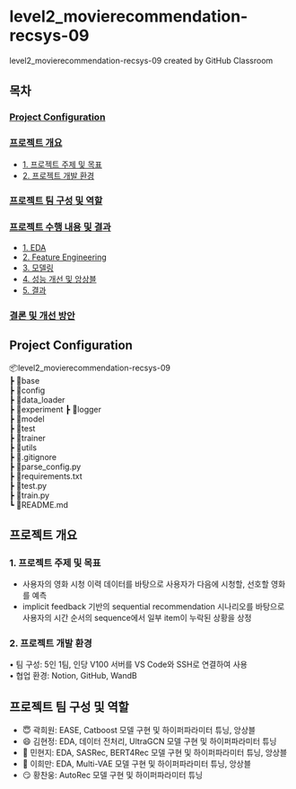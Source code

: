 # level2_movierecommendation-recsys-09
level2_movierecommendation-recsys-09 created by GitHub Classroom

## 목차
### [Project Configuration](#project-configuration-1)
### [프로젝트 개요](#프로젝트-개요-1)
- [1. 프로젝트 주제 및 목표](#1-프로젝트-주제-및-목표)
- [2. 프로젝트 개발 환경](#2-프로젝트-개발-환경)
### [프로젝트 팀 구성 및 역할](#프로젝트-팀-구성-및-역할-1)
### [프로젝트 수행 내용 및 결과](#프로젝트-수행-내용-및-결과-1)
- [1. EDA](#1-eda)
- [2. Feature Engineering](#2-feature-engineering)
- [3. 모델링](#3-모델링)
- [4. 성능 개선 및 앙상블](#4-성능-개선-및-앙상블)
- [5. 결과](#5-결과)
### [결론 및 개선 방안](#결론-및-개선-방안-1)

## Project Configuration
📦level2_movierecommendation-recsys-09  
 ┣ 📂base  
 ┣ 📂config  
 ┣ 📂data_loader  
 ┣ 📂experiment
 ┣ 📂logger    
 ┣ 📂model  
 ┣ 📂test  
 ┣ 📂trainer  
 ┣ 📂utils  
 ┣ 📜.gitignore  
 ┣ 📜parse_config.py  
 ┣ 📜requirements.txt  
 ┣ 📜test.py  
 ┣ 📜train.py  
 ┗ 📜README.md

## 프로젝트 개요

### 1. 프로젝트 주제 및 목표

-	사용자의 영화 시청 이력 데이터를 바탕으로 사용자가 다음에 시청할, 선호할 영화를 예측  
- implicit feedback 기반의 sequential recommendation 시나리오를 바탕으로 사용자의 시간 순서의 sequence에서 일부 item이 누락된 상황을 상정

### 2. 프로젝트 개발 환경

•	팀 구성: 5인 1팀, 인당 V100 서버를 VS Code와 SSH로 연결하여 사용  
•	협업 환경: Notion, GitHub, WandB


## 프로젝트 팀 구성 및 역할
-	😇 곽희원: EASE, Catboost 모델 구현 및 하이퍼파라미터 튜닝, 앙상블  
-	😄 김현정: EDA, 데이터 전처리, UltraGCN 모델 구현 및 하이퍼파라미터 튜닝  
-	🤭 민현지: EDA, SASRec, BERT4Rec 모델 구현 및 하이퍼파라미터 튜닝, 앙상블  
-	🤗 이희만: EDA, Multi-VAE 모델 구현 및 하이퍼파라미터 튜닝, 앙상블  
-	😏 황찬웅: AutoRec 모델 구현 및 하이퍼파라미터 튜닝

  
